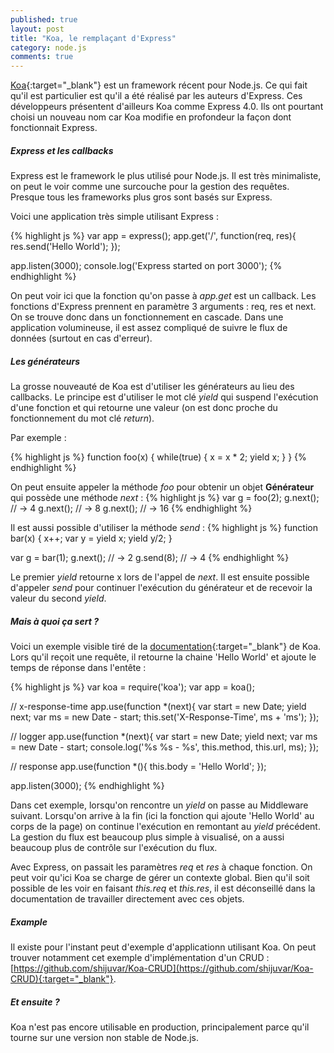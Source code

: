 ```yaml
---
published: true
layout: post
title: "Koa, le remplaçant d'Express"
category: node.js
comments: true
---
```


[Koa](http://koajs.com/){:target="_blank"} est un framework récent pour Node.js. Ce qui fait qu'il est particulier est qu'il a été réalisé par les auteurs d'Express. Ces développeurs présentent d'ailleurs Koa comme Express 4.0. Ils ont pourtant choisi un nouveau nom car Koa modifie en profondeur la façon dont fonctionnait Express.

<!--more-->

##### Express et les callbacks

Express est le framework le plus utilisé pour Node.js. Il est très minimaliste, on peut le voir comme une surcouche pour la gestion des requêtes. Presque tous les frameworks plus gros sont basés sur Express.

Voici une application très simple utilisant Express :

{% highlight js %}
var app = express();
app.get('/', function(req, res){
  res.send('Hello World');
});

app.listen(3000);
console.log('Express started on port 3000');
{% endhighlight %}

On peut voir ici que la fonction qu'on passe à _app.get_ est un callback. Les fonctions d'Express prennent en paramètre 3 arguments : req, res et next. On se trouve donc dans un fonctionnement en cascade. Dans une application volumineuse, il est assez compliqué de suivre le flux de données (surtout en cas d'erreur).

##### Les générateurs

La grosse nouveauté de Koa est d'utiliser les générateurs au lieu des callbacks. Le principe est d'utiliser le mot clé _yield_ qui suspend l'exécution d'une fonction et qui retourne une valeur (on est donc proche du fonctionnement du mot clé _return_).

Par exemple : 

{% highlight js %}
function foo(x) {
    while(true) {
        x = x * 2;
        yield x;
    }
}
{% endhighlight %}

On peut ensuite appeler la méthode _foo_ pour obtenir un objet **Générateur** qui possède une méthode _next_ :
{% highlight js %}
var g = foo(2);
g.next(); // -> 4
g.next(); // -> 8
g.next(); // -> 16
{% endhighlight %}

Il est aussi possible d'utiliser la méthode _send_ :
{% highlight js %}
function bar(x) {
    x++;
    var y = yield x;
    yield y/2;
}

var g = bar(1);
g.next(); // -> 2
g.send(8); // -> 4
{% endhighlight %}

Le premier _yield_ retourne x lors de l'appel de _next_. Il est ensuite possible d'appeler _send_ pour continuer l'exécution du générateur et de recevoir la valeur du second _yield_.

##### Mais à quoi ça sert ?

Voici un exemple visible tiré de la [documentation](http://koajs.com/){:target="_blank"} de Koa. Lors qu'il reçoit une requête, il retourne la chaine 'Hello World' et ajoute le temps de réponse dans l'entête :

{% highlight js %}
var koa = require('koa');
var app = koa();

// x-response-time
app.use(function *(next){
  var start = new Date;
  yield next;
  var ms = new Date - start;
  this.set('X-Response-Time', ms + 'ms');
});

// logger
app.use(function *(next){
  var start = new Date;
  yield next;
  var ms = new Date - start;
  console.log('%s %s - %s', this.method, this.url, ms);
});

// response
app.use(function *(){
  this.body = 'Hello World';
});

app.listen(3000);
{% endhighlight %}

Dans cet exemple, lorsqu'on rencontre un _yield_ on passe au Middleware suivant. Lorsqu'on arrive à la fin (ici la fonction qui ajoute 'Hello World' au corps de la page) on continue l'exécution en remontant au _yield_ précédent. La gestion du flux est beaucoup plus simple à visualisé, on a aussi beaucoup plus de contrôle sur l'exécution du flux.

Avec Express, on passait les paramètres _req_ et _res_ à chaque fonction. On peut voir qu'ici Koa se charge de gérer un contexte global. Bien qu'il soit possible de les voir en faisant _this.req_ et _this.res_, il est déconseillé dans la documentation de travailler directement avec ces objets.

##### Example

Il existe pour l'instant peut d'exemple d'applicationn utilisant Koa. On peut trouver notamment cet exemple d'implémentation d'un CRUD : [https://github.com/shijuvar/Koa-CRUD](https://github.com/shijuvar/Koa-CRUD){:target="_blank"}.


##### Et ensuite ?

Koa n'est pas encore utilisable en production, principalement parce qu'il tourne sur une version non stable de Node.js.
